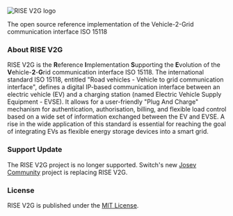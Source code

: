 ![RISE V2G logo](https://v2g-clarity.com/test/rise-v2g-logo-2/ "RISE V2G logo")

The open source reference implementation of the Vehicle-2-Grid communication interface ISO 15118

### About RISE V2G

RISE V2G is the **R**eference **I**mplementation **S**upporting the **E**volution of the **V**ehicle-**2**-**G**rid communication interface ISO 15118.
The international standard ISO 15118, entitled "Road vehicles - Vehicle to grid communication interface", defines a digital IP-based communication interface between an electric vehicle (EV) and a charging station (named Electric Vehicle Supply Equipment - EVSE). It allows for a user-friendly "Plug And Charge" mechanism for authentication, authorisation, billing, and flexible load control based on a wide set of information exchanged between the EV and EVSE.
A rise in the wide application of this standard is essential for reaching the goal of integrating EVs as flexible energy storage devices into a smart grid.


### Support Update
The RISE V2G project is no longer supported. Switch's new [Josev Community](https://github.com/SwitchEV/josev) project is replacing RISE V2G.


### License
RISE V2G is published under the [MIT License](https://github.com/V2GClarity/RISE-V2G/blob/master/LICENSE).

